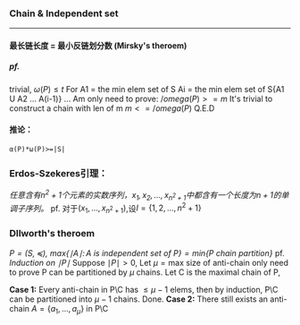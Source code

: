 ### Chain & Independent set
___

####  最长链长度 = 最小反链划分数 (Mirsky's theroem)
##### pf.
trivial, $\omega(P)\leq t$
For
A1 = the min elem set of S
Ai = the min elem set of S\{A1 U A2 ... A(i-1)}
... Am
only need to prove: $/omega(P)>=m$
It's trivial to construct a chain with len of m
$m<=/omega(P)$
Q.E.D
#### 推论：
	α(P)*ω(P)>=|S|

### Erdos-Szekeres引理：
_任意含有$n^2+1$个元素的实数序列，$x_{1},x_{2},...,x_{n^2+1}$中都含有一个长度为$n+1$的单调子序列。_
pf. 
对于$(x_{1},...,x_{n^2+1})$,设$I=\{1,2,...,n^2+1\}$

### DIlworth's theroem
_$P=(S,\preceq)$,
$max\{\mid A\mid \colon \text{A is independent set of P}\}=min\{\text{P chain partition}\}$_
pf.
_Induction on $\mid P\mid$_
Suppose $\mid P\mid > 0$,
Let $\mu = \text{max size of anti-chain}$
only need to prove P can be partitioned by $\mu$ chains.
Let C is the maximal chain of P,

**Case 1:**
Every anti-chain in P\C has $\leq \mu -1$ elems, then by induction, 
P\C can be partitioned into $\mu -1$ chains. Done.
**Case 2:**
There still exists  an anti-chain $A=\{a_{1},...,a_{\mu}\}$ in P\C



